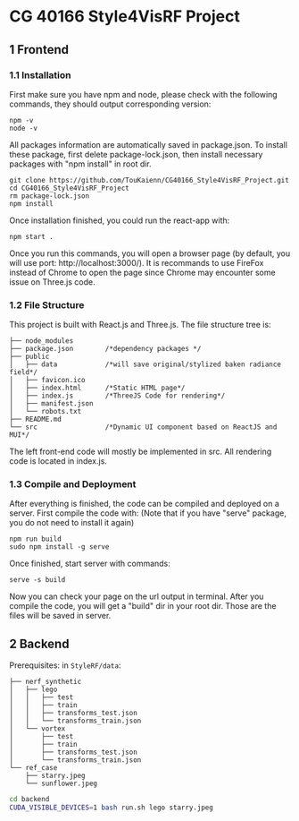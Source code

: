 # CG 40166 Style4VisRF Project

## 1 Frontend

### 1.1 Installation
First make sure you have npm and node, please check with the following commands, they should output corresponding version:
```
npm -v
node -v
```
All packages information are automatically saved in package.json. To install these package, first delete package-lock.json, then install necessary packages with 
"npm install" in root dir.
```
git clone https://github.com/TouKaienn/CG40166_Style4VisRF_Project.git
cd CG40166_Style4VisRF_Project
rm package-lock.json
npm install
```
Once installation finished, you could run the react-app with:
```
npm start .
```
Once you run this commands, you will open a browser page (by default, you will use port: http://localhost:3000/). It is recommands to use FireFox instead of Chrome to open the page since Chrome may encounter some issue on Three.js code.

### 1.2 File Structure
This project is built with React.js and Three.js. The file structure tree is:
```
├── node_modules
├── package.json        /*dependency packages */
├── public              
│   ├── data            /*will save original/stylized baken radiance field*/
│   ├── favicon.ico
│   ├── index.html      /*Static HTML page*/
│   ├── index.js        /*ThreeJS Code for rendering*/
│   ├── manifest.json
│   └── robots.txt
├── README.md
└── src                 /*Dynamic UI component based on ReactJS and MUI*/
```
The left front-end code will mostly be implemented in src. All rendering code is located in index.js. 

### 1.3 Compile and Deployment
After everything is finished, the code can be compiled and deployed on a server. First compile the code with:
(Note that if you have "serve" package, you do not need to install it again)
```
npm run build 
sudo npm install -g serve
```
Once finished, start server with commands:
```
serve -s build
```
Now you can check your page on the url output in terminal. After you compile the code, you will get a "build" dir in your root dir. Those are the files will be saved in server. 

## 2 Backend

Prerequisites: in `StyleRF/data`:
```
├── nerf_synthetic
│   ├── lego
│   │   ├── test
│   │   ├── train
│   │   ├── transforms_test.json
│   │   └── transforms_train.json
│   └── vortex
│       ├── test
│       ├── train
│       ├── transforms_test.json
│       └── transforms_train.json
└── ref_case
    ├── starry.jpeg
    └── sunflower.jpeg
```


```bash
cd backend
CUDA_VISIBLE_DEVICES=1 bash run.sh lego starry.jpeg
```